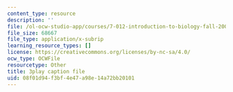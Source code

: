 ```yaml
---
content_type: resource
description: ''
file: /ol-ocw-studio-app/courses/7-012-introduction-to-biology-fall-2004/08f01d94f3bf4e47a98e14a72bb20101_Eqom7VcaEKI.srt
file_size: 68667
file_type: application/x-subrip
learning_resource_types: []
license: https://creativecommons.org/licenses/by-nc-sa/4.0/
ocw_type: OCWFile
resourcetype: Other
title: 3play caption file
uid: 08f01d94-f3bf-4e47-a98e-14a72bb20101
---
```

